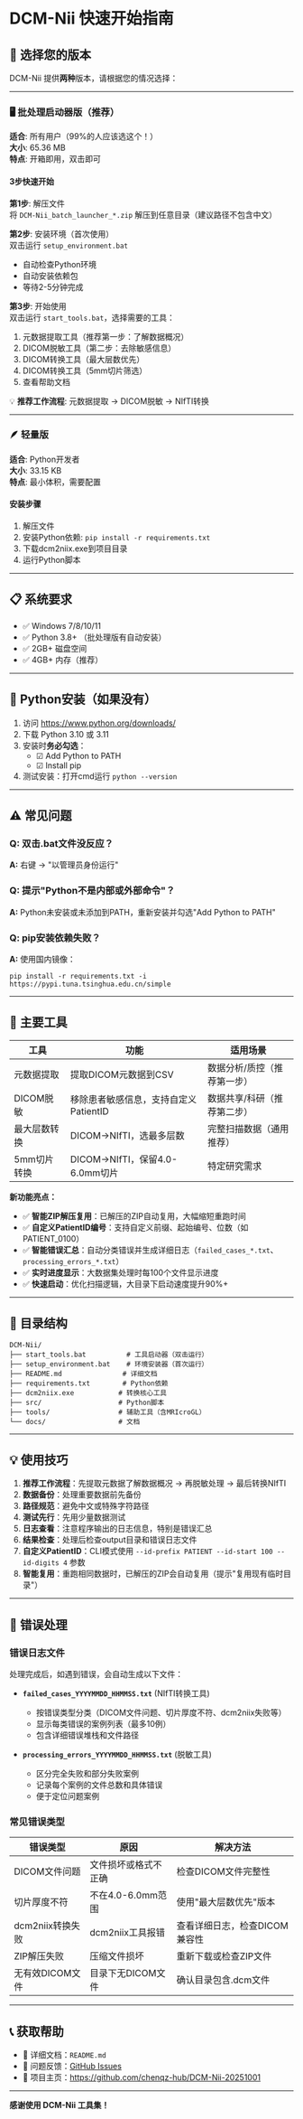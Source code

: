 # DCM-Nii 快速开始指南

## 🚀 选择您的版本

DCM-Nii 提供**两种**版本，请根据您的情况选择：

---

### 🖥️ 批处理启动器版（推荐）

**适合**: 所有用户（99%的人应该选这个！）  
**大小**: 65.36 MB  
**特点**: 开箱即用，双击即可

#### 3步快速开始

**第1步**: 解压文件  
将 `DCM-Nii_batch_launcher_*.zip` 解压到任意目录（建议路径不包含中文）

**第2步**: 安装环境（首次使用）  
双击运行 `setup_environment.bat`
- 自动检查Python环境
- 自动安装依赖包
- 等待2-5分钟完成

**第3步**: 开始使用  
双击运行 `start_tools.bat`，选择需要的工具：
1. 元数据提取工具（推荐第一步：了解数据概况）
2. DICOM脱敏工具（第二步：去除敏感信息）
3. DICOM转换工具（最大层数优先）
4. DICOM转换工具（5mm切片筛选）
5. 查看帮助文档

💡 **推荐工作流程**: 元数据提取 → DICOM脱敏 → NIfTI转换

---

### 🪶 轻量版

**适合**: Python开发者  
**大小**: 33.15 KB  
**特点**: 最小体积，需要配置

#### 安装步骤

1. 解压文件
2. 安装Python依赖: `pip install -r requirements.txt`
3. 下载dcm2niix.exe到项目目录
4. 运行Python脚本

---

## 📋 系统要求

- ✅ Windows 7/8/10/11
- ✅ Python 3.8+ （批处理版有自动安装）
- ✅ 2GB+ 磁盘空间
- ✅ 4GB+ 内存（推荐）

---

## 🔧 Python安装（如果没有）

1. 访问 https://www.python.org/downloads/
2. 下载 Python 3.10 或 3.11
3. 安装时**务必勾选**：
   - ☑ Add Python to PATH
   - ☑ Install pip
4. 测试安装：打开cmd运行 `python --version`

---

## ⚠️ 常见问题

### Q: 双击.bat文件没反应？
**A:** 右键 → "以管理员身份运行"

### Q: 提示"Python不是内部或外部命令"？
**A:** Python未安装或未添加到PATH，重新安装并勾选"Add Python to PATH"

### Q: pip安装依赖失败？
**A:** 使用国内镜像：
```
pip install -r requirements.txt -i https://pypi.tuna.tsinghua.edu.cn/simple
```

---

## 🎯 主要工具

| 工具 | 功能 | 适用场景 |
|------|------|---------|
| 元数据提取 | 提取DICOM元数据到CSV | 数据分析/质控（推荐第一步） |
| DICOM脱敏 | 移除患者敏感信息，支持自定义PatientID | 数据共享/科研（推荐第二步） |
| 最大层数转换 | DICOM→NIfTI，选最多层数 | 完整扫描数据（通用推荐） |
| 5mm切片转换 | DICOM→NIfTI，保留4.0-6.0mm切片 | 特定研究需求 |

**新功能亮点：**
- ✅ **智能ZIP解压复用**：已解压的ZIP自动复用，大幅缩短重跑时间
- ✅ **自定义PatientID编号**：支持自定义前缀、起始编号、位数（如PATIENT_0100）
- ✅ **智能错误汇总**：自动分类错误并生成详细日志（`failed_cases_*.txt`、`processing_errors_*.txt`）
- ✅ **实时进度显示**：大数据集处理时每100个文件显示进度
- ✅ **快速启动**：优化扫描逻辑，大目录下启动速度提升90%+

---

## 📁 目录结构

```
DCM-Nii/
├── start_tools.bat          # 工具启动器（双击运行）
├── setup_environment.bat    # 环境安装器（首次运行）
├── README.md               # 详细文档
├── requirements.txt        # Python依赖
├── dcm2niix.exe           # 转换核心工具
├── src/                   # Python脚本
├── tools/                 # 辅助工具（含MRIcroGL）
└── docs/                  # 文档
```

---

## 💡 使用技巧

1. **推荐工作流程**：先提取元数据了解数据概况 → 再脱敏处理 → 最后转换NIfTI
2. **数据备份**：处理重要数据前先备份
3. **路径规范**：避免中文或特殊字符路径
4. **测试先行**：先用少量数据测试
5. **日志查看**：注意程序输出的日志信息，特别是错误汇总
6. **结果检查**：处理后检查output目录和错误日志文件
7. **自定义PatientID**：CLI模式使用 `--id-prefix PATIENT --id-start 100 --id-digits 4` 参数
8. **智能复用**：重跑相同数据时，已解压的ZIP会自动复用（提示"复用现有临时目录"）

---

## 🐛 错误处理

### 错误日志文件

处理完成后，如遇到错误，会自动生成以下文件：

- **`failed_cases_YYYYMMDD_HHMMSS.txt`** (NIfTI转换工具)
  - 按错误类型分类（DICOM文件问题、切片厚度不符、dcm2niix失败等）
  - 显示每类错误的案例列表（最多10例）
  - 包含详细错误堆栈和文件路径

- **`processing_errors_YYYYMMDD_HHMMSS.txt`** (脱敏工具)
  - 区分完全失败和部分失败案例
  - 记录每个案例的文件总数和具体错误
  - 便于定位问题案例

### 常见错误类型

| 错误类型 | 原因 | 解决方法 |
|---------|------|---------|
| DICOM文件问题 | 文件损坏或格式不正确 | 检查DICOM文件完整性 |
| 切片厚度不符 | 不在4.0-6.0mm范围 | 使用"最大层数优先"版本 |
| dcm2niix转换失败 | dcm2niix工具报错 | 查看详细日志，检查DICOM兼容性 |
| ZIP解压失败 | 压缩文件损坏 | 重新下载或检查ZIP文件 |
| 无有效DICOM文件 | 目录下无DICOM文件 | 确认目录包含.dcm文件 |

---

## 📞 获取帮助

- 📖 详细文档：`README.md`
- 🐛 问题反馈：[GitHub Issues](https://github.com/chenqz-hub/DCM-Nii-20251001/issues)
- 📧 项目主页：https://github.com/chenqz-hub/DCM-Nii-20251001

---

**感谢使用 DCM-Nii 工具集！**
